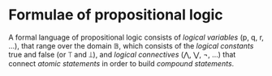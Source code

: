# Formulae of propositional logic

A formal language of propositional logic consists of *logical variables* (p, q, r, …), that range over the domain 𝔹, which consists of the *logical constants* true and false (or ⟙ and ⟘), and *logical connectives* (⋀, ⋁, ¬, …) that connect *atomic statements* in order to build *compound statements*.
